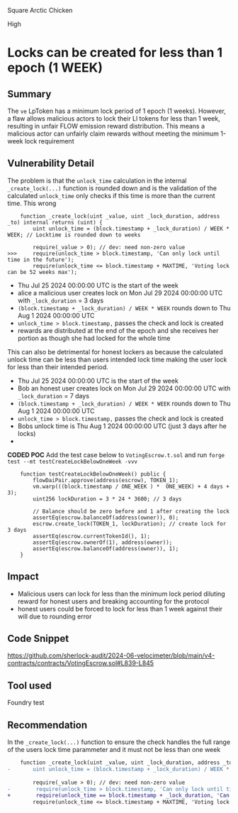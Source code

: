 Square Arctic Chicken

High

# Locks can be created for less than 1 epoch (1 WEEK)

## Summary
The `ve` LpToken has a minimum lock period of 1 epoch (1 weeks). However, a flaw allows malicious actors to lock their Ll tokens for less than 1 week, resulting in unfair FLOW emission reward distribution. This means a malicious actor can unfairly claim rewards without meeting the minimum 1-week lock requirement


## Vulnerability Detail
The problem is that the `unlock_time` calculation in the internal `_create_lock(...)` function is rounded down and is the validation of the calculated `unlock_time` only checks if this time is more than the current time. This wrong

```solidity
    function _create_lock(uint _value, uint _lock_duration, address _to) internal returns (uint) {
        uint unlock_time = (block.timestamp + _lock_duration) / WEEK * WEEK; // Locktime is rounded down to weeks
        
        require(_value > 0); // dev: need non-zero value
>>>     require(unlock_time > block.timestamp, 'Can only lock until time in the future');
        require(unlock_time <= block.timestamp + MAXTIME, 'Voting lock can be 52 weeks max');

```

- Thu Jul 25 2024 00:00:00 UTC is the start of the week
- alice a malicious user creates lock on Mon Jul 29 2024 00:00:00 UTC with `_lock_duration` = 3 days
- `(block.timestamp + _lock_duration) / WEEK * WEEK` rounds down to Thu Aug 1 2024 00:00:00 UTC
- `unlock_time > block.timestamp,` passes the check and lock is created
- rewards are distributed at the end of the epoch and she receives her portion as though she had locked for the whole time


This can also be detrimental for honest lockers as because the calculated unlock time can be less than users intended lock time making the user lock for less than their intended period.

- Thu Jul 25 2024 00:00:00 UTC is the start of the week
- Bob an honest user creates lock on Mon Jul 29 2024 00:00:00 UTC with `_lock_duration` = 7 days
- `(block.timestamp + _lock_duration) / WEEK * WEEK` rounds down to Thu Aug 1 2024 00:00:00 UTC
- `unlock_time > block.timestamp,` passes the check and lock is created
- Bobs unlock time is Thu Aug 1 2024 00:00:00 UTC (just 3 days after he locks)
- 

**CODED POC**
Add the test case below to `VotingEscrow.t.sol` and run `forge test --mt testCreateLockBelowOneWeek -vvv`

```solidity
    function testCreateLockBelowOneWeek() public {
        flowDaiPair.approve(address(escrow), TOKEN_1);
        vm.warp(((block.timestamp / ONE_WEEK ) *  ONE_WEEK) + 4 days + 3);
        uint256 lockDuration = 3 * 24 * 3600; // 3 days

        // Balance should be zero before and 1 after creating the lock
        assertEq(escrow.balanceOf(address(owner)), 0);
        escrow.create_lock(TOKEN_1, lockDuration); // create lock for 3 days
        assertEq(escrow.currentTokenId(), 1);
        assertEq(escrow.ownerOf(1), address(owner));
        assertEq(escrow.balanceOf(address(owner)), 1);
    }
```


## Impact
- Malicious users can lock for less than the minimum lock period diluting reward for honest users and breaking accounting for the protocol
- honest users could be forced to lock for less than 1 week against their will due to rounding error

## Code Snippet
https://github.com/sherlock-audit/2024-06-velocimeter/blob/main/v4-contracts/contracts/VotingEscrow.sol#L839-L845

## Tool used
Foundry test

## Recommendation
In the `_create_lock(...)` function to ensure the check handles the full range of the users lock time parammeter and it must not be less than one week
```diff
    function _create_lock(uint _value, uint _lock_duration, address _to) internal returns (uint) {
-       uint unlock_time = (block.timestamp + _lock_duration) / WEEK * WEEK; // Locktime is rounded down to weeks
        
        require(_value > 0); // dev: need non-zero value
-        require(unlock_time > block.timestamp, 'Can only lock until time in the future');
+        require(unlock_time == block.timestamp + _lock_duration, 'Can only lock until time in the future');
        require(unlock_time <= block.timestamp + MAXTIME, 'Voting lock can be 52 weeks max');

```